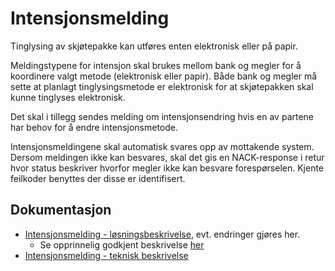 # Intensjonsmelding

Tinglysing av skjøtepakke kan utføres enten elektronisk eller på papir.  

Meldingstypene for intensjon skal brukes mellom bank og megler for å koordinere valgt metode (elektronisk eller papir). Både bank og megler må sette at planlagt tinglysingsmetode er elektronisk for at skjøtepakken skal kunne tinglyses elektronisk.

Det skal i tillegg sendes melding om intensjonsendring hvis en av partene har behov for å endre intensjonsmetode.

Intensjonsmeldingene skal automatisk svares opp av mottakende system. Dersom meldingen ikke kan besvares, skal det gis en NACK-response i retur hvor status beskriver hvorfor megler ikke kan besvare forespørselen. Kjente feilkoder benyttes der disse er identifisert.

## Dokumentasjon
- [Intensjonsmelding - løsningsbeskrivelse](./afpant-intensjon.md), evt. endringer gjøres her.
    - Se opprinnelig godkjent beskrivelse [her](./250619-Intensjonsmeldingen-spec-GODKJENT.pdf)
- [Intensjonsmelding - teknisk beskrivelse](./intensjon.md)
